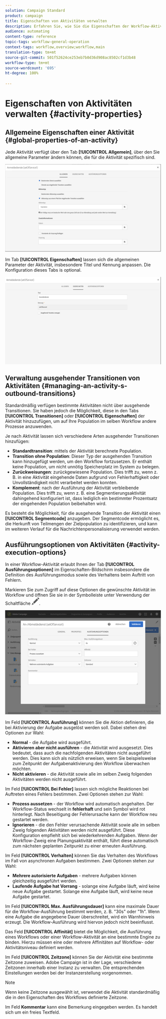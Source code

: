 ```yaml
---
solution: Campaign Standard
product: campaign
title: Eigenschaften von Aktivitäten verwalten
description: Erfahren Sie, wie Sie die Eigenschaften der Workflow-Aktivitäten verwalten.
audience: automating
content-type: reference
topic-tags: workflow-general-operation
context-tags: workflow,overview;workflow,main
translation-type: tm+mt
source-git-commit: 501f52624ce253eb7b0d36d908ac8502cf1d3b48
workflow-type: tm+mt
source-wordcount: '695'
ht-degree: 100%

---
```



# Eigenschaften von Aktivitäten verwalten {#activity-properties}

## Allgemeine Eigenschaften einer Aktivität {#global-properties-of-an-activity}

Jede Aktivität verfügt über den Tab **[!UICONTROL Allgemein]**, über den Sie allgemeine Parameter ändern können, die für die Aktivität spezifisch sind.

![](assets/activity-properties.png)

Im Tab **[!UICONTROL Eigenschaften]** lassen sich die allgemeinen Parameter der Aktivität, insbesondere Titel und Kennung anpassen. Die Konfiguration dieses Tabs is optional.

![](assets/activity-properties2.png)

## Verwaltung ausgehender Transitionen von Aktivitäten         {#managing-an-activity-s-outbound-transitions}

Standardmäßig verfügen bestimmte Aktivitäten nicht über ausgehende Transitionen. Sie haben jedoch die Möglichkeit, diese in den Tabs **[!UICONTROL Transitionen]** oder **[!UICONTROL Eigenschaften]** der Aktivität hinzuzufügen, um auf Ihre Population im selben Workflow andere Prozesse anzuwenden.

Je nach Aktivität lassen sich verschiedene Arten ausgehender Transitionen hinzufügen:

* **Standardtransition**: mittels der Aktivität berechnete Population.
* **Transition ohne Population**: Dieser Typ der ausgehenden Transition kann hinzugefügt werden, um den Workflow fortzusetzen. Er enthält keine Population, um nicht unnötig Speicherplatz im System zu belegen.
* **Zurückweisungen**: zurückgewiesene Population. Dies trifft zu, wenn z. B. in eine Aktivität eingehende Daten aufgrund von Fehlerhaftigkeit oder Unvollständigkeit nicht verarbeitet werden konnten.
* **Komplement**: nach der Ausführung der Aktivität verbleibende Population. Dies trifft zu, wenn z. B. eine Segmentierungsaktivität dahingehend konfiguriert ist, dass lediglich ein bestimmter Prozentsatz der eingehenden Population beibehalten wird.

Es besteht die Möglichkeit, für die ausgehende Transition der Aktivität einen **[!UICONTROL Segmentcode]** anzugeben. Der Segmentcode ermöglicht es, die Herkunft von Teilmengen der Zielpopulation zu identifizieren, und kann im weiteren Verlauf für die Nachrichtenpersonalisierung verwendet werden.

## Ausführungsoptionen von Aktivitäten          {#activity-execution-options}

In einer Workflow-Aktivität erlaubt Ihnen der Tab **[!UICONTROL Ausführungsoptionen]** im Eigenschaften-Bildschirm insbesondere die Definition des Ausführungsmodus sowie des Verhaltens beim Auftritt von Fehlern.

Markieren Sie zum Zugriff auf diese Optionen die gewünschte Aktivität im Workflow und öffnen Sie sie in der Symbolleiste unter Verwendung der Schaltfläche ![](assets/edit_darkgrey-24px.png).

![](assets/wkf_advanced_parameters.png)

Im Feld **[!UICONTROL Ausführung]** können Sie die Aktion definieren, die bei Aktivierung der Aufgabe ausgelöst werden soll. Dabei stehen drei Optionen zur Wahl:

* **Normal** - die Aufgabe wird ausgeführt.
* **Aktivieren aber nicht ausführen** - die Aktivität wird ausgesetzt. Dies bedeutet, dass auch die nachfolgenden Aktivitäten nicht ausgeführt werden. Dies kann sich als nützlich erweisen, wenn Sie beispielsweise zum Zeitpunkt der Aufgabenaktivierung den Workflow überwachen möchten.
* **Nicht aktivieren** - die Aktivität sowie alle im selben Zweig folgenden Aktivitäten werden nicht ausgeführt.

Im Feld **[!UICONTROL Bei Fehler]** lassen sich mögliche Reaktionen bei Auftreten eines Fehlers bestimmen. Zwei Optionen stehen zur Wahl:

* **Prozess aussetzen** - der Workflow wird automatisch angehalten. Der Workflow-Status wechselt in **fehlerhaft** und sein Symbol wird rot hinterlegt. Nach Beseitigung der Fehlerursache kann der Workflow neu gestartet werden.
* **Ignorieren** - die den Fehler verursachende Aktivität sowie alle im selben Zweig folgenden Aktivitäten werden nicht ausgeführt. Diese Konfiguration empfiehlt sich bei wiederkehrenden Aufgaben. Wenn der Workflow-Zweig eine Planungsaktivität enthält, führt diese automatisch zum nächsten geplanten Zeitpunkt zu einer erneuten Ausführung.

Im Feld **[!UICONTROL Verhalten]** können Sie das Verhalten des Workflows im Fall von asynchronen Aufgaben bestimmen. Zwei Optionen stehen zur Wahl:

* **Mehrere autorisierte Aufgaben** - mehrere Aufgaben können gleichzeitig ausgeführt werden.
* **Laufende Aufgabe hat Vorrang** - solange eine Aufgabe läuft, wird keine neue Aufgabe gestartet. Solange eine Aufgabe läuft, wird keine neue Aufgabe gestartet.

Im Feld **[!UICONTROL Max. Ausführungsdauer]** kann eine maximale Dauer für die Workflow-Ausführung bestimmt werden, z. B. &quot;30s&quot; oder &quot;1h&quot;. Wenn eine Aufgabe die angegebene Dauer überschreitet, wird ein Warnhinweis erzeugt. Die Workflow-Ausführung wird hiervon jedoch nicht beeinflusst.

Das Feld **[!UICONTROL Affinität]** bietet die Möglichkeit, die Ausführung eines Workflows oder einer Workflow-Aktivität an eine bestimmte Engine zu binden. Hierzu müssen eine oder mehrere Affinitäten auf Workflow- oder Aktivitätsniveau definiert werden.

Im Feld **[!UICONTROL Zeitzone]** können Sie der Aktivität eine bestimmte Zeitzone zuweisen. Adobe Campaign ist in der Lage, verschiedene Zeitzonen innerhalb einer Instanz zu verwalten. Die entsprechenden Einstellungen werden bei der Instanzerstellung vorgenommen.

>[!NOTE]
>
>Wenn keine Zeitzone ausgewählt ist, verwendet die Aktivität standardmäßig die in den Eigenschaften des Workflows definierte Zeitzone.

Im Feld **Kommentar** kann eine Bemerkung eingegeben werden. Es handelt sich um ein freies Textfeld.
